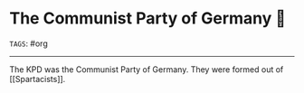 # The Communist Party of Germany 🚩
`TAGS`: #org 

---
The KPD was the Communist Party of Germany. They were formed out of [[Spartacists]]. 